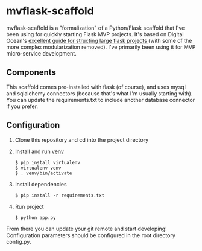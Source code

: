 # mvflask-scaffold
mvflask-scaffold is a "formalization" of a Python/Flask scaffold that I've been using for quickly starting Flask MVP projects.  It's based on Digital Ocean's [excellent guide for structing large flask projects ](https://www.digitalocean.com/community/tutorials/how-to-structure-large-flask-applications) (with some of the more complex modularization removed).  I've primarily been using it for MVP micro-service development.

## Components
This scaffold comes pre-installed with flask (of course), and uses mysql and sqlalchemy connectors (because that's what I'm usually starting with).  You can update the requirements.txt to include another database connector if you prefer.

## Configuration
1. Clone this repository and cd into the project directory
2. Install and run [venv](http://docs.python-guide.org/en/latest/dev/virtualenvs/)

    ```
    $ pip install virtualenv
    $ virtualenv venv
    $ . venv/bin/activate
    ```
3. Install dependencies

    ```
    $ pip install -r requirements.txt
    ```
4. Run project

    ```
    $ python app.py
    ```

From there you can update your git remote and start developing!  Configuration parameters should be configured in the root directory config.py.
